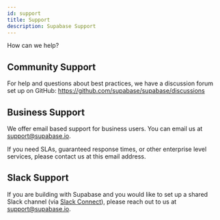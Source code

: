 ```yaml
---
id: support
title: Support
description: Supabase Support
---
```


How can we help?

## Community Support

For help and questions about best practices, we have a discussion forum set up on GitHub: https://github.com/supabase/supabase/discussions

## Business Support

We offer email based support for business users. You can email us at support@supabase.io.

If you need SLAs, guaranteed response times, or other enterprise level services, please contact us at this email address.

## Slack Support

If you are building with Supabase and you would like to set up a shared Slack channel (via [Slack Connect](https://slack.com/connect)), please reach out to us at support@supabase.io.
